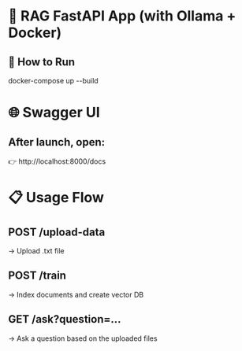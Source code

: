 # 🤖 RAG FastAPI App (with Ollama + Docker)

## 🚀 How to Run


docker-compose up --build

# 🌐 Swagger UI
## After launch, open:

👉 http://localhost:8000/docs

# 📋 Usage Flow
## POST /upload-data
→ Upload .txt file

## POST /train
→ Index documents and create vector DB

## GET /ask?question=...
→ Ask a question based on the uploaded files